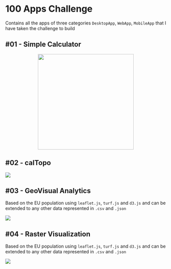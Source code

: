 # 100 Apps Challenge

Contains all the apps of three categories `DesktopApp`, `WebApp`, `MobileApp` that I have taken the challenge to build

<!-- by learning many different programming languages. -->

<!-- ## Desktop GUI Apps -->

## #01 - Simple Calculator

<center><img src="./Output/sompleCalculator.PNG" width="300"></center>

## #02 - calTopo

<img src="./Output/calTopo@.png">

## #03 - GeoVisual Analytics

Based on the EU population using `leaflet.js`, `turf.js` and `d3.js` and can be extended to any other data represented in `.csv` and `.json`

<img src="./Output/EUturf.png">

## #04 - Raster Visualization

Based on the EU population using `leaflet.js`, `turf.js` and `d3.js` and can be extended to any other data represented in `.csv` and `.json`

<img src="./Output/Raster.png">

<!-- ## Mobile Apps

Coming soon...

## WebApps

Coming soon... -->
